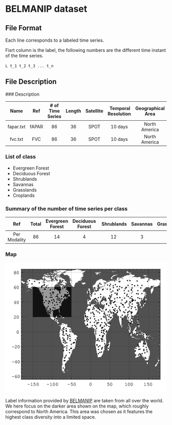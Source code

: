 # BELMANIP dataset

## File Format ##

Each line corresponds to a labeled time series.

Fisrt column is the label, the following numbers are the different time instant of the time series.

`L t_1 t_2 t_3 ... t_n`

## File Description ##

### Description

| Name | Ref | \# of Time Series | Length | Satellite | Temporal Resolution | Geographical Area | Year | Vegetation Index |
| :----: | :----: | :----: | :----: | :----: | :----: | :----: | :----: | :----: |
| fapar.txt | fAPAR | 86 | 36 | SPOT | 10 days | North America | 2012 | fAPAR |
| fvc.txt | FVC | 86 | 36 | SPOT | 10 days | North America | 2012 | FVC |

### List of class

* Evergreen Forest
* Deciduous Forest
* Shrublands
* Savannas
* Grasslands
* Croplands

### Summary of the number of time series per class

| Ref | Total | Evergreen Forest | Deciduous Forest | Shrublands | Savannas | Grasslands | Croplands |
| :----: | :----: | :----: | :----: | :----: | :----: | :----: | :----: |
| Per Modality | 86 | 14 | 4 | 12 | 3 | 16 | 19 |

### Map

![Image BELMANIP Map](https://github.com/a-bailly/time_series_data/blob/master/belmanip/img/belmanip_map.png)

Label information provided by [BELMANIP](http://calvalportal.ceos.org/web/olive/site-description) are taken from all over the world.
We here focus on the darker area shown on the map, which roughly correspond to North America.
This area was chosen as it features the highest class diversity into a limited space.
